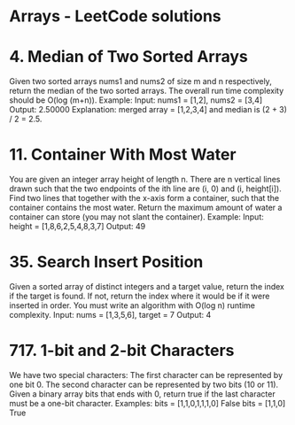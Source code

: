 # Arrays - LeetCode solutions

# 4. Median of Two Sorted Arrays
Given two sorted arrays nums1 and nums2 of size m and n respectively, return the median of the two sorted arrays.
The overall run time complexity should be O(log (m+n)).
Example: 
Input: nums1 = [1,2], nums2 = [3,4]
Output: 2.50000
Explanation: merged array = [1,2,3,4] and median is (2 + 3) / 2 = 2.5.

# 11. Container With Most Water
You are given an integer array height of length n. There are n vertical lines drawn such that the two endpoints of the ith line are (i, 0) and (i, height[i]).
Find two lines that together with the x-axis form a container, such that the container contains the most water.
Return the maximum amount of water a container can store (you may not slant the container).
Example:
Input: height = [1,8,6,2,5,4,8,3,7]
Output: 49

# 35. Search Insert Position
Given a sorted array of distinct integers and a target value, return the index if the target is found. If not, return the index where it would be if it were inserted in order.
You must write an algorithm with O(log n) runtime complexity.
Input: nums = [1,3,5,6], target = 7
Output: 4

# 717. 1-bit and 2-bit Characters
We have two special characters: The first character can be represented by one bit 0.
The second character can be represented by two bits (10 or 11).
Given a binary array bits that ends with 0, return true if the last character must be a one-bit character.
Examples:
bits = [1,1,0,1,1,1,0] False
bits = [1,1,0] True
